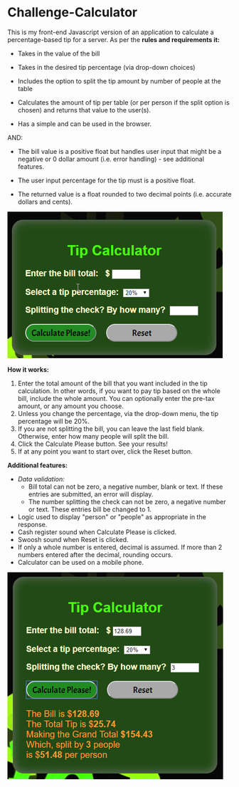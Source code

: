 <h1>Challenge-Calculator</h1>

This is my front-end Javascript version of an application to calculate a percentage-based tip for a server. As per the <strong>rules and requirements it:</strong>

* Takes in the value of the bill

* Takes in the desired tip percentage (via drop-down choices)

* Includes the option to split the tip amount by number of people at the table

* Calculates the amount of tip per table (or per person if the split option is chosen) and returns that value to the user(s).

* Has a simple and can be used in the browser. 

AND:
* The bill value is a positive float but handles user input that might be a negative or 0 dollar amount (i.e. error handling) - see additional features.

* The user input percentage for the tip must is a positive float.

* The returned value is a float rounded to two decimal points (i.e. accurate dollars and cents).

<img src="images/app.jpg" alt="screenshot of app">

<strong>How it works:</strong>
<ol>
<li>Enter the total amount of the bill that you want included in the tip calculation. In other words, if you want to pay tip based on the whole bill, include the whole amount. You can optionally enter the pre-tax amount, or any amount you choose. 

<li>Unless you change the percentage, via the drop-down menu, the tip percentage will be 20%.

<li>If you are not splitting the bill, you can leave the last field blank. Otherwise, enter how many people will split the bill. 

<li>Click the Calculate Please button. See your results!

<li>If at any point you want to start over, click the Reset button.
</ol>

<strong>Additional features:</strong>
<ul>
<li><em>Data validation:</em>
<ul>
<li>Bill total can not be zero, a negative number, blank or text. If these entries are submitted, an error will display. 
<li>The number splitting the check can not be zero, a negative number or text. These entries bill be changed to 1. 
</ul>
<li>Logic used to display "person" or "people" as appropriate in the response.
<li>Cash register sound when Calculate Please is clicked. 
<li>Swoosh sound when Reset is clicked.
<li> If only a whole number is entered, decimal is assumed. If more than 2 numbers entered after the decimal, rounding occurs.
<li>Calculator can be used on a mobile phone.
</ul>
 
<img src="images/appResults.jpg" alt="screenshot of results">
